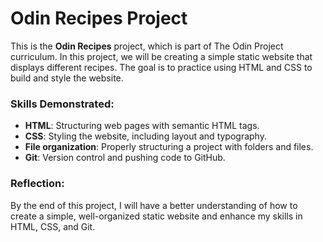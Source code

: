 # Odin Recipes Project

This is the **Odin Recipes** project, which is part of The Odin Project curriculum. In this project, we will be creating a simple static website that displays different recipes. The goal is to practice using HTML and CSS to build and style the website.

### Skills Demonstrated:
- **HTML**: Structuring web pages with semantic HTML tags.
- **CSS**: Styling the website, including layout and typography.
- **File organization**: Properly structuring a project with folders and files.
- **Git**: Version control and pushing code to GitHub.

### Reflection:
By the end of this project, I will have a better understanding of how to create a simple, well-organized static website and enhance my skills in HTML, CSS, and Git.

